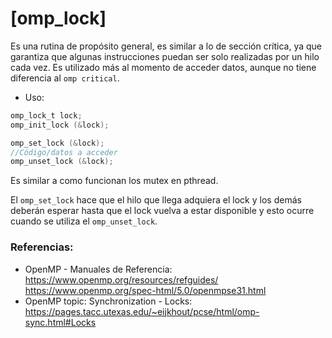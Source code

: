 # [omp_lock]

Es una rutina de propósito general, es similar a lo de sección crítica, ya que garantiza que algunas instrucciones puedan ser solo realizadas por un hilo cada vez. Es utilizado más al momento de acceder datos, aunque no tiene diferencia al `omp critical`.

- Uso:
```C
omp_lock_t lock;
omp_init_lock (&lock);

omp_set_lock (&lock);
//Código/datos a acceder
omp_unset_lock (&lock);
```
Es similar a como funcionan los mutex en pthread.

El `omp_set_lock` hace que el hilo que llega adquiera el lock y los demás deberán esperar hasta que el lock vuelva a estar disponible y esto ocurre cuando se utiliza el `omp_unset_lock`.

### Referencias:
- OpenMP - Manuales de Referencia: https://www.openmp.org/resources/refguides/
https://www.openmp.org/spec-html/5.0/openmpse31.html
- OpenMP topic: Synchronization - Locks: https://pages.tacc.utexas.edu/~eijkhout/pcse/html/omp-sync.html#Locks